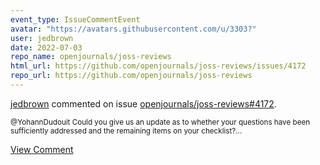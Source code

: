```yaml
---
event_type: IssueCommentEvent
avatar: "https://avatars.githubusercontent.com/u/3303?"
user: jedbrown
date: 2022-07-03
repo_name: openjournals/joss-reviews
html_url: https://github.com/openjournals/joss-reviews/issues/4172
repo_url: https://github.com/openjournals/joss-reviews
---
```


<a href='https://github.com/jedbrown' target='_blank'>jedbrown</a> commented on issue <a href='https://github.com/openjournals/joss-reviews/issues/4172' target='_blank'>openjournals/joss-reviews#4172</a>.

<small>@YohannDudouit Could you give us an update as to whether your questions have been sufficiently addressed and the remaining items on your checklist?...</small>

<a href='https://github.com/openjournals/joss-reviews/issues/4172' target='_blank'>View Comment</a>
